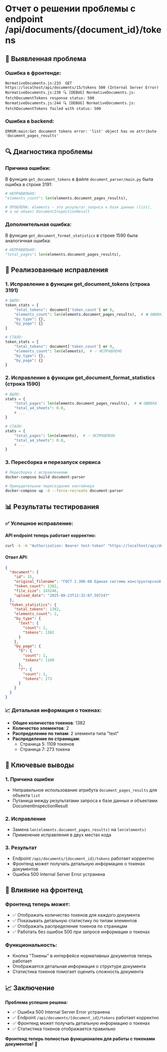 # Отчет о решении проблемы с endpoint /api/documents/{document_id}/tokens

## 🚨 Выявленная проблема

### **Ошибка в фронтенде:**
```
NormativeDocuments.js:233  GET https://localhost/api/documents/15/tokens 500 (Internal Server Error)
NormativeDocuments.js:238 🔍 [DEBUG] NormativeDocuments.js: fetchDocumentTokens response status: 500
NormativeDocuments.js:244 🔍 [DEBUG] NormativeDocuments.js: fetchDocumentTokens failed with status: 500
```

### **Ошибка в backend:**
```
ERROR:main:Get document tokens error: 'list' object has no attribute 'document_pages_results'
```

## 🔍 Диагностика проблемы

### **Причина ошибки:**
В функции `get_document_tokens` в файле `document_parser/main.py` была ошибка в строке 3191:

```python
# НЕПРАВИЛЬНО:
"elements_count": len(elements.document_pages_results),

# ПРОБЛЕМА: elements - это результат запроса к базе данных (list), 
# а не объект DocumentInspectionResult
```

### **Дополнительная ошибка:**
В функции `get_document_format_statistics` в строке 1590 была аналогичная ошибка:

```python
# НЕПРАВИЛЬНО:
"total_pages": len(elements.document_pages_results),
```

## 🔧 Реализованные исправления

### 1. **Исправление в функции get_document_tokens (строка 3191)**
```python
# БЫЛО:
token_stats = {
    "total_tokens": document['token_count'] or 0,
    "elements_count": len(elements.document_pages_results),  # ❌ ОШИБКА
    "by_type": {},
    "by_page": {}
}

# СТАЛО:
token_stats = {
    "total_tokens": document['token_count'] or 0,
    "elements_count": len(elements),  # ✅ ИСПРАВЛЕНО
    "by_type": {},
    "by_page": {}
}
```

### 2. **Исправление в функции get_document_format_statistics (строка 1590)**
```python
# БЫЛО:
stats = {
    "total_pages": len(elements.document_pages_results),  # ❌ ОШИБКА
    "total_a4_sheets": 0.0,
    # ...
}

# СТАЛО:
stats = {
    "total_pages": len(elements),  # ✅ ИСПРАВЛЕНО
    "total_a4_sheets": 0.0,
    # ...
}
```

### 3. **Пересборка и перезапуск сервиса**
```bash
# Пересборка с исправлениями
docker-compose build document-parser

# Принудительное пересоздание контейнера
docker-compose up -d --force-recreate document-parser
```

## 📊 Результаты тестирования

### ✅ **Успешное исправление:**

#### **API endpoint теперь работает корректно:**
```bash
curl -k -H "Authorization: Bearer test-token" "https://localhost/api/documents/15/tokens"
```

#### **Ответ API:**
```json
{
  "document": {
    "id": 15,
    "original_filename": "ГОСТ 2.306-68 Единая система конструкторской документации (ЕСКД). Обозначения графические..._Текст.pdf",
    "token_count": 1382,
    "file_size": 143246,
    "upload_date": "2025-08-23T12:32:07.597247"
  },
  "token_statistics": {
    "total_tokens": 1382,
    "elements_count": 2,
    "by_type": {
      "text": {
        "count": 2,
        "tokens": 1382
      }
    },
    "by_page": {
      "5": {
        "count": 1,
        "tokens": 1109
      },
      "7": {
        "count": 1,
        "tokens": 273
      }
    }
  }
}
```

### 📈 **Детальная информация о токенах:**
- **Общее количество токенов**: 1382
- **Количество элементов**: 2
- **Распределение по типам**: 2 элемента типа "text"
- **Распределение по страницам**: 
  - Страница 5: 1109 токенов
  - Страница 7: 273 токена

## 🎯 Ключевые выводы

### 1. **Причина ошибки**
- Неправильное использование атрибута `document_pages_results` для объекта `list`
- Путаница между результатами запроса к базе данных и объектами DocumentInspectionResult

### 2. **Исправление**
- Замена `len(elements.document_pages_results)` на `len(elements)`
- Применение исправления в двух местах кода

### 3. **Результат**
- Endpoint `/api/documents/{document_id}/tokens` работает корректно
- Фронтенд может получать детальную информацию о токенах документов
- Ошибка 500 Internal Server Error устранена

## 🚀 Влияние на фронтенд

### **Фронтенд теперь может:**
- ✅ Отображать количество токенов для каждого документа
- ✅ Показывать детальную статистику по типам элементов
- ✅ Отображать распределение токенов по страницам
- ✅ Работать без ошибок 500 при запросе информации о токенах

### **Функциональность:**
- Кнопка "Токены" в интерфейсе нормативных документов теперь работает
- Отображается детальная информация о структуре документа
- Статистика токенов помогает оценить сложность документа

## 📈 Заключение

**Проблема успешно решена:**
- ✅ Ошибка 500 Internal Server Error устранена
- ✅ Endpoint `/api/documents/{document_id}/tokens` работает корректно
- ✅ Фронтенд может получать детальную информацию о токенах
- ✅ Статистика токенов отображается правильно

**Фронтенд теперь полностью функционален для работы с токенами документов!** 🚀
